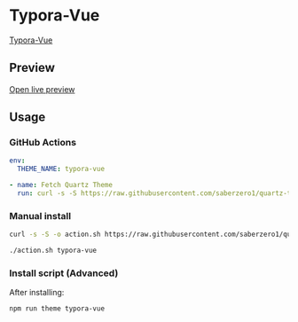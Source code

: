# Typora-Vue

[Typora-Vue](https://github.com/ZekunC)

## Preview

[Open live preview](https://quartz-themes.github.io/typora-vue/)

## Usage

### GitHub Actions

```yaml
env:
  THEME_NAME: typora-vue
```

```yaml
- name: Fetch Quartz Theme
  run: curl -s -S https://raw.githubusercontent.com/saberzero1/quartz-themes/master/action.sh | bash -s -- $THEME_NAME
```

### Manual install

```bash
curl -s -S -o action.sh https://raw.githubusercontent.com/saberzero1/quartz-themes/master/action.sh

./action.sh typora-vue
```

### Install script (Advanced)

After installing:

```bash
npm run theme typora-vue
```

